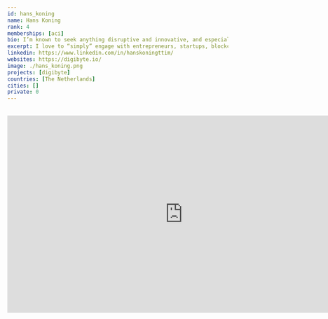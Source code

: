 ```yaml
---
id: hans_koning
name: Hans Koning
rank: 4
memberships: [aci]
bio: I’m known to seek anything disruptive and innovative, and especially unexpected things that take me out of my comfort zone. Above all I love to “simply” engage with entrepreneurs, startups, blockchain and crypto companies, and (interesting and smarter than me) people, or with an audience when speaking on a stage. I regularly enthral audiences across continents as I share my experience and expertise in the form of Keynote speaking covering topics such as Governance, the role and impact of Blockchain in today's society and the business component of technology.
excerpt: I love to “simply” engage with entrepreneurs, startups, blockchain and crypto companies.
linkedin: https://www.linkedin.com/in/hanskoningttim/
websites: https://digibyte.io/
image: ./hans_koning.png
projects: [digibyte]
countries: [The Netherlands]
cities: []
private: 0
---
```


<BR>

<iframe src="https://player.vimeo.com/video/413179934" width="800" height="450" frameborder="0" allow="autoplay; fullscreen" allowfullscreen></iframe>

<BR>
